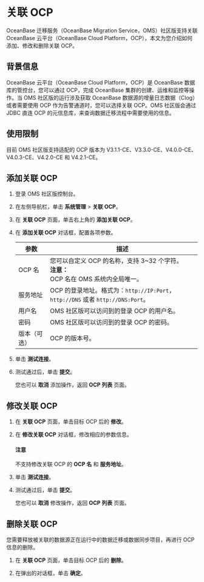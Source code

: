 # 关联 OCP

OceanBase 迁移服务（OceanBase Migration Service，OMS）社区版支持关联 OceanBase 云平台（OceanBase Cloud Platform，OCP），本文为您介绍如何添加、修改和删除关联 OCP。

## 背景信息

OceanBase 云平台（OceanBase Cloud Platform，OCP）是 OceanBase 数据库的管控台，您可以通过 OCP，完成 OceanBase 集群的创建、运维和监控等操作。当 OMS 社区版的运行涉及获取 OceanBase 数据源的增量日志数据（Clog）或者需要使用 OCP 作为告警通道时，您可以选择关联 OCP。OMS 社区版会通过 JDBC 直连 OCP 的元信息库，来查询数据迁移流程中需要使用的信息。

## 使用限制

目前 OMS 社区版支持适配的 OCP 版本为 V3.1.1-CE、V3.3.0-CE、V4.0.0-CE、V4.0.3-CE、V4.2.0-CE 和 V4.2.1-CE。

## 添加关联 OCP

1. 登录 OMS 社区版控制台。

2. 在左侧导航栏，单击 **系统管理** \> **关联 OCP**。

3. 在 **关联 OCP** 页面，单击右上角的 **添加关联 OCP**。

4. 在 **添加关联 OCP** 对话框，配置各项参数。

   |   参数    |               描述                |
   |---------|---------------------------------|
   | OCP 名   | 您可以自定义 OCP 的名称，支持 3\~32 个字符。<br>**注意：**<br>OCP 名在 OMS 系统内全局唯一。    |
   | 服务地址    | OCP 的登录地址。格式为：`http://IP:Port`，`http://DNS` 或者 `http://DNS:Port`。 |
   | 用户名 | OMS 社区版可以访问到的登录 OCP 的用户名。          |
   | 密码  | OMS 社区版可以访问到的登录 OCP 的密码。           |
   | 版本（可选）  | OCP 的版本号。                       |

5. 单击 **测试连接**。

6. 测试通过后，单击 **提交**。

   您也可以 **取消** 添加操作，返回 **OCP 列表** 页面。

## 修改关联 OCP

1. 在 **关联 OCP** 页面，单击目标 OCP 后的 **修改**。

2. 在 **修改关联 OCP** 对话框，修改相应的参数信息。

   <main id="notice" type='notice'>
   <h4>注意</h4>
   <p>不支持修改关联 OCP 的 <strong>OCP 名</strong> 和 <strong>服务地址</strong>。</p>
   </main>

3. 单击 **测试连接**。

4. 测试通过后，单击 **提交**。

   您也可以 **取消** 修改操作，返回 **OCP 列表** 页面。

## 删除关联 OCP

您需要释放被关联的数据源正在运行中的数据迁移或数据同步项目，再进行 OCP 信息的删除。

1. 在 **关联 OCP** 页面，单击目标 OCP 后的 **删除**。

2. 在弹出的对话框，单击 **确定**。
